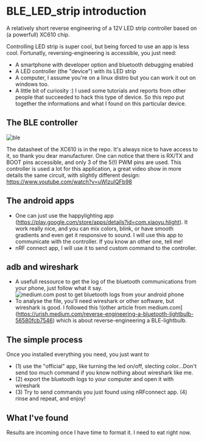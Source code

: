 # BLE_LED_strip introduction
A relatively short reverse engineering of a 12V LED strip controller based on (a powerfull) XC610 chip.

Controlling LED strip is super cool, but being forced to use an app is less cool.
Fortunatly, reversing-engineering is accessible, you just need:
- A smartphone with developer option and bluetooth debugging enabled
- A LED controller (the "device") with its LED strip
- A computer, I assume you're on a linux distro but you can work it out on windows too.
- A little bit of curiosity :)
I used some tutorials and reports from other people that succeeded to hack this type of device.
So this repo put together the informations and what I found on this particular device.

## The BLE controller
![ble](https://github.com/NotACoin/BLE_LED_strip/assets/60425329/f89ab1e7-64a5-41d1-937f-345e4480ba07)

The datasheet of the XC610 is in the repo. It's always nice to have access to it, so thank you dear manufacturer.
One can notice that there is RX/TX and BOOT pins accessible, and only 3 of the 5(!) PWM pins are used.
This controller is used a lot for this application, a great video show in more details the same circuit, 
with slightly different design: https://www.youtube.com/watch?v=uWlzulQFb98
## The android apps
- One can just use the happylighting app (https://play.google.com/store/apps/details?id=com.xiaoyu.hlight). 
It work really nice, and you can mix colors, blink, or have smooth gradients and even get it responsive to sound.
I will use this app to communicate with the controller. If you know an other one, tell me!
- nRF connect app, I will use it to send custom command to the controller.
## adb and wireshark
- A usefull ressource to get the log of the bluetooth communications from your phone, just follow what it say.
![medium.com post to get bluetooth logs from your android phone](https://medium.com/@charlie.d.anderson/how-to-get-the-bluetooth-host-controller-interface-logs-from-a-modern-android-phone-d23bde00b9fa)  
- To analyse the file, you'll need wireshark or other software, but wireshark is good. I followed this !(other article from medium.com](https://urish.medium.com/reverse-engineering-a-bluetooth-lightbulb-56580fcb7546) which is about reverse-engineering a BLE-lightbulb.
## The simple process
Once you installed everything you need, you just want to 
- (1) use the "official" app, like turning the led on/off, slecting color...Don't send too much command if you know nothing about wireshark like me.
- (2) export the bluetooth logs to your computer and open it with wireshark
- (3) Try to send commands you just found using nRFconnect app.
(4) rinse and repeat, and enjoy!
## What I've found
Results are incoming once I have time to format it. I need to eat right now.
